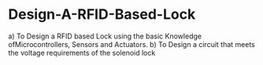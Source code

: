 # Design-A-RFID-Based-Lock
a) To Design a RFID based Lock using the basic Knowledge  ofMicrocontrollers, Sensors and Actuators. b) To Design a circuit that meets the voltage requirements of the solenoid lock
